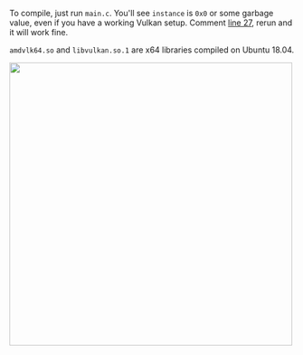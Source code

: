 To compile, just run `main.c`. You'll see `instance` is `0x0` or some garbage value, even if you have a working Vulkan setup. Comment [line 27](https://github.com/procedural/c_so_catastrophe/blob/master/1/main.c#L27), rerun and it will work fine.

`amdvlk64.so` and `libvulkan.so.1` are x64 libraries compiled on Ubuntu 18.04.

<img width="500px" src="https://i.imgur.com/w2YMxrE.png" />
